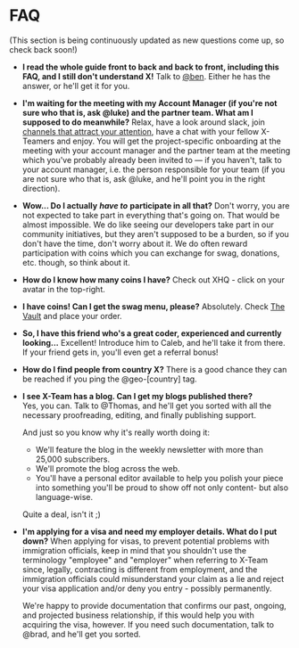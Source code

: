 # FAQ

\(This section is being continuously updated as new questions come up, so check back soon!\)

* **I read the whole guide front to back and back to front, including this FAQ, and I still don't understand X!** Talk to [@ben](https://x-team.slack.com/messages/D23Q0MCQ6). Either he has the answer, or he'll get it for you.
* **I'm waiting for the meeting with my Account Manager \(if you're not sure who that is, ask @luke\) and the partner team. What am I supposed to do meanwhile?** Relax, have a look around slack, join [channels that attract your attention](https://x-team.com/missions/slack/), have a chat with your fellow X-Teamers and enjoy. You will get the project-specific onboarding at the meeting with your account manager and the partner team at the meeting which you've probably already been invited to — if you haven't, talk to your account manager, i.e. the person responsible for your team \(if you are not sure who that is, ask @luke, and he'll point you in the right direction\).
* **Wow... Do I actually** _**have to**_ **participate in all that?** Don't worry, you are not expected to take part in everything that's going on. That would be almost impossible. We do like seeing our developers take part in our community initiatives, but they aren't supposed to be a burden, so if you don't have the time, don't worry about it. We do often reward participation with coins which you can exchange for swag, donations, etc. though, so think about it.
* **How do I know how many coins I have?** Check out XHQ - click on your avatar in the top-right.
* **I have coins! Can I get the swag menu, please?** Absolutely. Check [The Vault](https://xhq.x-team.com/vault) and place your order.
* **So, I have this friend who's a great coder, experienced and currently looking...** Excellent! Introduce him to Caleb, and he'll take it from there. If your friend gets in, you'll even get a referral bonus!
* **How do I find people from country X?** There is a good chance they can be reached if you ping the @geo-\[country\] tag.
* **I see X-Team has a blog. Can I get my blogs published there?**  
  Yes, you can. Talk to @Thomas, and he'll get you sorted with all the necessary proofreading, editing, and finally publishing support.

  And just so you know why it's really worth doing it:

  * We'll feature the blog in the weekly newsletter with more than 25,000 subscribers.
  * We'll promote the blog across the web.
  * You'll have a personal editor available to help you polish your piece into something you'll be proud to show off not only content- but also language-wise.

  Quite a deal, isn't it ;\)

* **I'm applying for a visa and need my employer details. What do I put down?** When applying for visas, to prevent potential problems with immigration officials, keep in mind that you shouldn't use the terminology "employee" and "employer" when referring to X-Team since, legally, contracting is different from employment, and the immigration officials could misunderstand your claim as a lie and reject your visa application and/or deny you entry - possibly permanently.

  We're happy to provide documentation that confirms our past, ongoing, and projected business relationship, if this would help you with acquiring the visa, however. If you need such documentation, talk to @brad, and he'll get you sorted.

